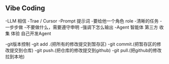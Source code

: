 ## Vibe Coding
 -LLM 相信
 -Trae / Cursor
 -Prompt 提示词
   -要给他一个角色 role
   -清晰的任务
   -一步步做
   -不要做什么，需要遵守申明
   -强调下怎么输出
-Agent 智能体
 第三方 收集 体验
 自己开发Agent

 -git版本控制
  -git add .(把所有的修改提交到暂存区)
  -git commit.(把暂存区的修改提交到仓库)
  -git push.(把仓库的修改提交到github)
  -git pull.(把github的修改拉到本地)